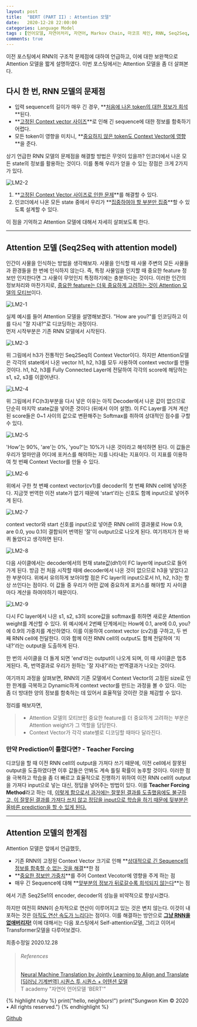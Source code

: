 ```yaml
---
layout: post
title:  "BERT (PART II) : Attention 모델"
date:   2020-12-28 22:00:00
categories: Language Model
tags : [언어모델, 자연어처리, 자연어, Markov Chain, 마코프 체인, RNN, Seq2Seq, 시퀀스 투 시퀀스, Attention, Attention Model, BERT, 버트]
comments: true
---
```


이전 포스팅에서 RNN의 구조적 문제점에 대하여 언급하고, 이에 대한 보완책으로 Attention 모델을 짧게 설명하였다. 이번 포스팅에서는 Attention 모델을 좀 더 살펴본다.

## 다시 한 번, RNN 모델의 문제점

 - 입력 sequence의 길이가 매우 긴 경우, **<u>처음에 나온 token의 대한 정보가 희석</u>**된다.  
 - **<u>고정된 Context vector 사이즈</u>**로 인해 긴 sequence에 대한 정보를 함축하기 어렵다.  
 - 모든 token이 영향을 미치니, **<u>중요하지 않은 token도 Context Vector에 영향</u>**을 준다. 

 상기 언급한 RNN 모델의 문제점을 해결할 방법은 무엇이 있을까? 인코더에서 나온 모든 state의 정보를 활용하는 것이다. 이를 통해 우리가 얻을 수 있는 장점은 크게 2가지가 있다. 
 
 ![LM2-2](/assets/images/LM2-2.png)
 
 1. **<u>고정된 Context Vector 사이즈로 인한 문제</u>**를 해결할 수 있다.  
 2. 인코더에서 나온 모든 state 중에서 우리가 **<u>집중하여야 할 부분만 집중</u>**할 수 있도록 설계할 수 있다.  

 이 점을 기억하고 Attention 모델에 대해서 자세히 살펴보도록 한다.  

--- 

## Attention 모델 (Seq2Seq with attention model)
 
 인간이 사물을 인식하는 방법을 생각해보자. 사물을 인식할 때 사물 주변의 모든 사물들과 환경들을 한 번에 인식하지 않는다. 즉, 특정 사물임을 인지할 때 중요한 feature 정보만 인지한다면 그 사물이 무엇인지 특정하기에는 충분하다는 것이다. 이러한 인간의 정보처리와 마찬가지로, <u>중요한 feature는 더욱 중요하게 고려하는 것이 Attention 모델의 모티브</u>이다.

 ![LM2-1](/assets/images/LM2-1.png)

 실제 예시를 들어 Attention 모델을 설명해보겠다. "How are you?"를 인코딩하고 이를 다시 "잘 지내?"로 디코딩하는 과정이다.  
 먼저 시작부분은 기존 RNN 모델에서 시작된다.  

 ![LM2-3](/assets/images/LM2-3.png)  

 위 그림에서 h3가 전통적인 Seq2Seq의 Context Vector이다. 하지만 Attention모델은 각각의 state에서 나온 vector h1, h2, h3를 모두 사용하여 context vector를 만들 것이다. h1, h2, h3를 Fully Connected Layer에 전달하여 각각의 score에 해당하는 s1, s2, s3를 이끌어낸다. 

 ![LM2-4](/assets/images/LM2-4.png) 
 
 위 그림에서 FC(h3)부분을 다시 넣은 이유는 아직 Decoder에서 나온 값이 없으므로 단순히 마지막 state값을 넣어준 것이다 (뒤에서 이어 설명). 이 FC Layer를 거쳐 계산된 score들은 0~1 사이의 값으로 변환해주는 Softmax를 취하여 상대적인 점수를 구할 수 있다.  

 ![LM2-5](/assets/images/LM2-5.png)  

 'How'는 90%, 'are'는 0%, 'you?'는 10%가 나온 것이라고 해석하면 된다. 이 값들은 우리가 얼마만큼 어디에 포커스를 해야하는 지를 나타내는 지표이다. 이 지표를 이용하여 첫 번째 Context Vector를 만들 수 있다.

 ![LM2-6](/assets/images/LM2-6.png) 

 위에서 구한 첫 번째 context vector(cv1)를 decoder의 첫 번째 RNN cell에 넣어준다. 지금껏 번역한 이전 state가 없기 때문에 'start'라는 신호도 함께 input으로 넣어주게 된다.

 ![LM2-7](/assets/images/LM2-7.png)  

 context vector와 start 신호를 input으로 넣어준 RNN cell의 결과물로 How 0.9, are 0.0, you 0.1이 결합되어 번역된 '잘'이 output으로 나오게 된다. 여기까지가 한 바퀴 돌았다고 생각하면 된다. 

 ![LM2-8](/assets/images/LM2-8.png)   

 다음 사이클에서는 decoder에서의 현재 state값(dh1)이 FC layer에 input으로 들어가게 된다. 방금 전 처음 시작할 때에 decoder에서 나온 것이 없으므로 h3을 넣었다고 한 부분이다. 위에서 유의하게 보아야할 점은 FC layer의 input으로서 h1, h2, h3는 항상 쓰인다는 점이다. 이 값들 중 우리가 어떤 값에 중요하게 포커스를 해야할 지 사이클마다 계산을 하여야하기 때문이다.

 ![LM2-9](/assets/images/LM2-9.png)   

 다시 FC layer에서 나온 s1, s2, s3의 score값을 softmax를 취하면 새로운 Attention weight를 계산할 수 있다. 위 예시에서 2번째 단계에서는 How에 0.1, are에 0.0, you?에 0.9의 가중치를 계산하였다. 이를 이용하여 context vector (cv2)를 구하고, 두 번째 RNN cell에 전달한다. 이와 함께 이전 RNN cell의 output도 함께 전달하여 '지내?'라는 output을 도출하게 된다.

 한 번의 사이클을 더 돌게 되면 'end'라는 output이 나오게 되며, 이 때 사이클은 멈추게된다. 즉, 번역결과로 우리가 원하는 '잘 지내?'라는 번역결과가 나오는 것이다.

 여기까지 과정을 살펴보면, RNN의 기존 모델에서 Context Vector의 고정된 size로 인한 한계를 극복하고 Dynamic하게 context vector를 만드는 과정을 볼 수 있다. 이는 좀 더 방대한 양의 정보를 함축하는 데 있어서 효율적일 것이란 것을 체감할 수 있다. 

 정리를 해보자면,  
 > - Attention 모델의 모티브인 중요한 feature를 더 중요하게 고려하는 부분은 Attention weight가 그 역할을 담당한다.  
 > - Context Vector가 각각 state별로 디코딩할 때마다 달라진다.  

### 만약 Prediction이 틀렸다면? - Teacher Forcing  

  디코딩을 할 때 이전 RNN cell의 output을 가져다 쓰기 때문에, 이전 cell에서 잘못된 output을 도출하였다면 이후 값들은 안봐도 계속 틀릴 확률이 농후할 것이다. 이러한 점을 극복하고 학습을 좀 더 빠르고 효율적으로 진행하기 위하여 이전 RNN cell의 output을 가져다 input으로 넣는 대신, 정답을 넣어주는 방법이 있다. 이를 **Teacher Forcing Method**라고 하는 데, <u>이렇게 함으로서 과거에는 잘못된 결과를 도출했음에도 불구하고, 이 잘못된 결과를 가져다 쓰지 않고 정답을 input으로 학습을 하기 때문에 뒷부분은 올바른 prediction을 할 수 있게 된다.</u>  

---

## Attention 모델의 한계점
 Attention 모델은 앞에서 언급했듯,  

 * 기존 RNN의 고정된 Context Vector 크기로 인해 **<u>상대적으로 긴 Sequence의 정보를 함축할 수 없는 것을 해결</u>**한 점  
 * **<u>중요한 정보만 가중치</u>**를 주어 Context Vecotor에 영향을 주게 하는 점  
 * 매우 긴 Sequence에 대해 **<u>앞부분의 정보가 뒤로갈수록 희석되지 않는다</u>**는 점  

 에서 기존 Seq2Se1의 encoder, decoder의 성능을 비약적으로 향상시켰다.  

 하지만 여전히 RNN이 순차적으로 연산이 이루어지고 있는 것은 변치 않는다. 이것이 내포하는 것은 <u>아직도 연산 속도가 느리다</u>는 점이다. 이를 해결하는 방안으로 **<u>그냥 RNN을 없애버리자!</u>** 이에 대해서는 다음 포스팅에서 Self-attention모델, 그리고 이어서 Transformer모델을 다루어보겠다. 

최종수정일 2020.12.28



> ###### References
> [Neural Machine Translation by Jointly Learning to Align and Translate](https://arxiv.org/pdf/1409.0473.pdf)  
> [[딥러닝 기계번역] 시퀀스 투 시퀀스 + 어텐션 모델](www.youtube/watch?v=WsQLdu2JMgl)  
> T academy "자연어 언어모델 'BERT'"  

{% highlight ruby %}
print("hello, neighbors!")
print("Sungwon Kim © 2020 • All rights reserved.")
{% endhighlight %}

[Github][githuburl]

[githuburl]: https://github.com/kpiswon

